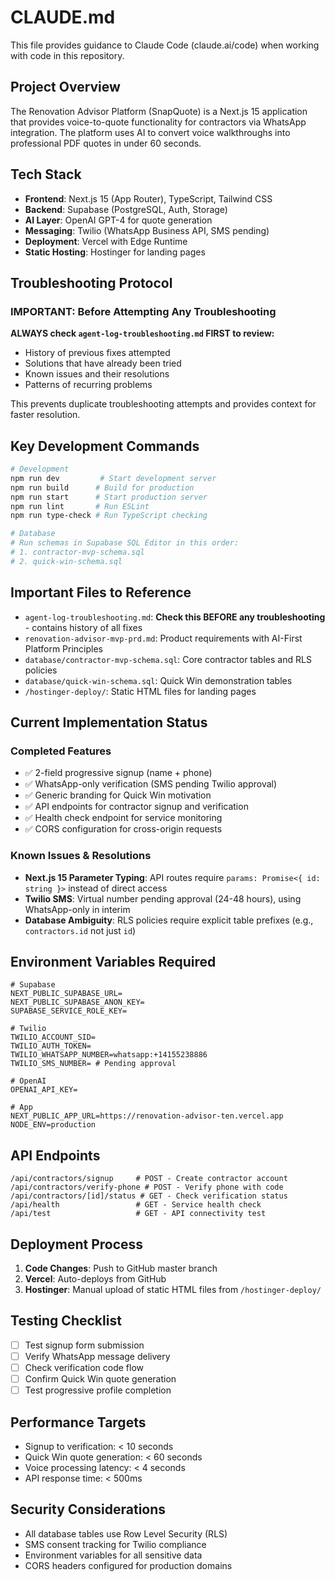 # CLAUDE.md

This file provides guidance to Claude Code (claude.ai/code) when working with code in this repository.

## Project Overview

The Renovation Advisor Platform (SnapQuote) is a Next.js 15 application that provides voice-to-quote functionality for contractors via WhatsApp integration. The platform uses AI to convert voice walkthroughs into professional PDF quotes in under 60 seconds.

## Tech Stack

- **Frontend**: Next.js 15 (App Router), TypeScript, Tailwind CSS
- **Backend**: Supabase (PostgreSQL, Auth, Storage)
- **AI Layer**: OpenAI GPT-4 for quote generation
- **Messaging**: Twilio (WhatsApp Business API, SMS pending)
- **Deployment**: Vercel with Edge Runtime
- **Static Hosting**: Hostinger for landing pages

## Troubleshooting Protocol

### IMPORTANT: Before Attempting Any Troubleshooting
**ALWAYS check `agent-log-troubleshooting.md` FIRST to review:**
- History of previous fixes attempted
- Solutions that have already been tried
- Known issues and their resolutions
- Patterns of recurring problems

This prevents duplicate troubleshooting attempts and provides context for faster resolution.

## Key Development Commands

```bash
# Development
npm run dev         # Start development server
npm run build      # Build for production
npm run start      # Start production server
npm run lint       # Run ESLint
npm run type-check # Run TypeScript checking

# Database
# Run schemas in Supabase SQL Editor in this order:
# 1. contractor-mvp-schema.sql
# 2. quick-win-schema.sql
```

## Important Files to Reference

- `agent-log-troubleshooting.md`: **Check this BEFORE any troubleshooting** - contains history of all fixes
- `renovation-advisor-mvp-prd.md`: Product requirements with AI-First Platform Principles
- `database/contractor-mvp-schema.sql`: Core contractor tables and RLS policies
- `database/quick-win-schema.sql`: Quick Win demonstration tables
- `/hostinger-deploy/`: Static HTML files for landing pages

## Current Implementation Status

### Completed Features
- ✅ 2-field progressive signup (name + phone)
- ✅ WhatsApp-only verification (SMS pending Twilio approval)
- ✅ Generic branding for Quick Win motivation
- ✅ API endpoints for contractor signup and verification
- ✅ Health check endpoint for service monitoring
- ✅ CORS configuration for cross-origin requests

### Known Issues & Resolutions
- **Next.js 15 Parameter Typing**: API routes require `params: Promise<{ id: string }>` instead of direct access
- **Twilio SMS**: Virtual number pending approval (24-48 hours), using WhatsApp-only in interim
- **Database Ambiguity**: RLS policies require explicit table prefixes (e.g., `contractors.id` not just `id`)

## Environment Variables Required

```env
# Supabase
NEXT_PUBLIC_SUPABASE_URL=
NEXT_PUBLIC_SUPABASE_ANON_KEY=
SUPABASE_SERVICE_ROLE_KEY=

# Twilio
TWILIO_ACCOUNT_SID=
TWILIO_AUTH_TOKEN=
TWILIO_WHATSAPP_NUMBER=whatsapp:+14155238886
TWILIO_SMS_NUMBER= # Pending approval

# OpenAI
OPENAI_API_KEY=

# App
NEXT_PUBLIC_APP_URL=https://renovation-advisor-ten.vercel.app
NODE_ENV=production
```

## API Endpoints

```
/api/contractors/signup     # POST - Create contractor account
/api/contractors/verify-phone # POST - Verify phone with code
/api/contractors/[id]/status # GET - Check verification status
/api/health                 # GET - Service health check
/api/test                   # GET - API connectivity test
```

## Deployment Process

1. **Code Changes**: Push to GitHub master branch
2. **Vercel**: Auto-deploys from GitHub
3. **Hostinger**: Manual upload of static HTML files from `/hostinger-deploy/`

## Testing Checklist

- [ ] Test signup form submission
- [ ] Verify WhatsApp message delivery
- [ ] Check verification code flow
- [ ] Confirm Quick Win quote generation
- [ ] Test progressive profile completion

## Performance Targets

- Signup to verification: < 10 seconds
- Quick Win quote generation: < 60 seconds
- Voice processing latency: < 4 seconds
- API response time: < 500ms

## Security Considerations

- All database tables use Row Level Security (RLS)
- SMS consent tracking for Twilio compliance
- Environment variables for all sensitive data
- CORS headers configured for production domains